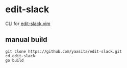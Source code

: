# edit-slack
CLI for [edit-slack.vim](https://github.com/yaasita/edit-slack.vim)

## manual build

    git clone https://github.com/yaasita/edit-slack.git
    cd edit-slack
    go build
